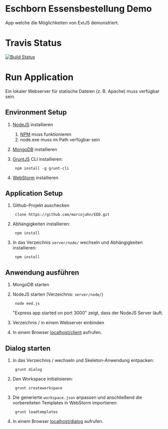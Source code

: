 # Eschborn Essensbestellung Demo

App welche die Möglichkeiten von ExtJS demonstriert.

# Travis Status
[![Build Status](https://secure.travis-ci.org/marcojahn/EED.png)](https://travis-ci.org/marcojahn/EED)

# Run Application

Ein lokaler Webserver für statische Dateien (z. B. Apache) muss verfügbar sein.

## Environment Setup
1. [NodeJS](http://nodejs.org/ "NodeJS") installieren
    1. [NPM](https://npmjs.org/ "NPM") muss funktionieren
    2. node.exe muss im Path verfügbar sein
2. [MongoDB](http://www.mongodb.org/ "MongoDB") installieren
3. [GruntJS](http://gruntjs.com/ "GruntJS") CLI installieren:

        npm install -g grunt-cli
4. [WebStorm](http://www.jetbrains.com/webstorm/ "WebStorm") installieren

## Application Setup
1. Github-Projekt auschecken

        clone https://github.com/marcojahn/EED.git
1. Abhängigkeiten installieren:

        npm install
2. In das Verzeichnis `server/node/` wechseln und Abhängigkeiten installieren:

        npm install

## Anwendung ausführen
1. MongoDB starten
2. NodeJS starten (Verzeichnis: `server/node/`)

        node eed.js
    "Express app started on port 3000" zeigt, dass der NodeJS Server läuft.
3. Verzeichnis / in einem Webserver einbinden
4. In einem Browser [localhost/client](http://localhost/client) aufrufen.

## Dialog starten
1. In das Verzeichnis / wechseln und Skeleton-Anwendung entpacken:

        grunt dialog
1. Den Workspace initialisieren:

        grunt createworkspace
2. Die generierte `workspace.json` anpassen und anschließend die vorbereiteten Templates in WebStorm importieren:

        grunt loadtemplates
3. In einem Browser [localhost/dialog](http://localhost/dialog) aufrufen.
